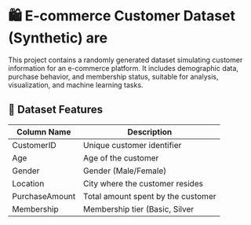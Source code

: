 # 🛍️ E-commerce Customer Dataset (Synthetic) are

This project contains a randomly generated dataset simulating customer information for an e-commerce platform. It includes demographic data, purchase behavior, and membership status, suitable for analysis, visualization, and machine learning tasks.

## 📁 Dataset Features

| Column Name      | Description                                  |
|------------------|----------------------------------------------|
| CustomerID       | Unique customer identifier                   |
| Age              | Age of the customer                          |
| Gender           | Gender (Male/Female)                         |
| Location         | City where the customer resides              |
| PurchaseAmount   | Total amount spent by the customer           |
| Membership       | Membership tier (Basic, Silver               |
